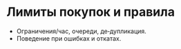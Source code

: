 # Лимиты покупок и правила

- Ограничения/час, очереди, де‑дупликация.
- Поведение при ошибках и откатах.
